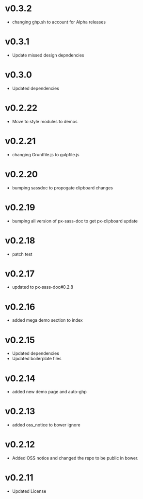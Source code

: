 v0.3.2
==================
* changing ghp.sh to account for Alpha releases

v0.3.1
==================
* Update missed design depndencies

v0.3.0
==================
* Updated dependencies

v0.2.22
==================
* Move to style modules to demos

v0.2.21
==================
* changing Gruntfile.js to gulpfile.js


v0.2.20
==================
* bumping sassdoc to propogate clipboard changes


v0.2.19
==================
* bumping all version of px-sass-doc to get px-clipboard update


v0.2.18
==================
* patch test

v0.2.17
==============================
* updated to px-sass-doc#0.2.8

v0.2.16
==============================
* added mega demo section to index

v0.2.15
==============================
* Updated dependencies
* Updated boilerplate files

v0.2.14
==============================
* added new demo page and auto-ghp

v0.2.13
==============================
* added oss_notice to bower ignore

v0.2.12
==============================
* Added OSS notice and changed the repo to be public in bower.

v0.2.11
===================
* Updated License
